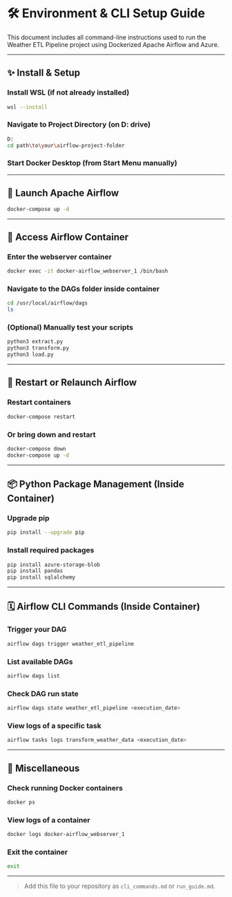 
# 🛠️ Environment & CLI Setup Guide

This document includes all command-line instructions used to run the Weather ETL Pipeline project using Dockerized Apache Airflow and Azure.

---

## ✨ Install & Setup

### Install WSL (if not already installed)
```bash
wsl --install
```

### Navigate to Project Directory (on D: drive)
```bash
D:
cd path\to\your\airflow-project-folder
```

### Start Docker Desktop (from Start Menu manually)

---

## 🚀 Launch Apache Airflow
```bash
docker-compose up -d
```

---

## 📂 Access Airflow Container

### Enter the webserver container
```bash
docker exec -it docker-airflow_webserver_1 /bin/bash
```

### Navigate to the DAGs folder inside container
```bash
cd /usr/local/airflow/dags
ls
```

### (Optional) Manually test your scripts
```bash
python3 extract.py
python3 transform.py
python3 load.py
```

---

## 🔄 Restart or Relaunch Airflow

### Restart containers
```bash
docker-compose restart
```

### Or bring down and restart
```bash
docker-compose down
docker-compose up -d
```

---

## 📦 Python Package Management (Inside Container)

### Upgrade pip
```bash
pip install --upgrade pip
```

### Install required packages
```bash
pip install azure-storage-blob
pip install pandas
pip install sqlalchemy
```

---

## 🗓️ Airflow CLI Commands (Inside Container)

### Trigger your DAG
```bash
airflow dags trigger weather_etl_pipeline
```

### List available DAGs
```bash
airflow dags list
```

### Check DAG run state
```bash
airflow dags state weather_etl_pipeline <execution_date>
```

### View logs of a specific task
```bash
airflow tasks logs transform_weather_data <execution_date>
```

---

## 📃 Miscellaneous

### Check running Docker containers
```bash
docker ps
```

### View logs of a container
```bash
docker logs docker-airflow_webserver_1
```

### Exit the container
```bash
exit
```

---

> Add this file to your repository as `cli_commands.md` or `run_guide.md`.
